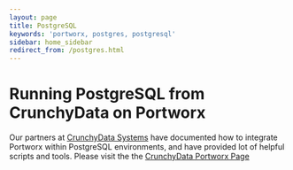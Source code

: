 ```yaml
---
layout: page
title: PostgreSQL
keywords: 'portworx, postgres, postgresql'
sidebar: home_sidebar
redirect_from: /postgres.html
---
```


# Running PostgreSQL from CrunchyData on Portworx

Our partners at [CrunchyData Systems](http://crunchydata.com/) have documented how to integrate Portworx within PostgreSQL environments, and have provided lot of helpful scripts and tools. Please visit the the [CrunchyData Portworx Page](https://github.com/CrunchyData/crunchy-containers/tree/master/examples/portworx)

